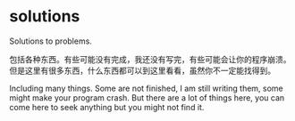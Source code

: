 # solutions

Solutions to problems.

包括各种东西。有些可能没有完成，我还没有写完，有些可能会让你的程序崩溃。但是这里有很多东西，什么东西都可以到这里看看，虽然你不一定能找得到。

Including many things. Some are not finished, I am still writing them, some might make your program crash. But there are a lot of things here, you can come here to seek anything but you might not find it.